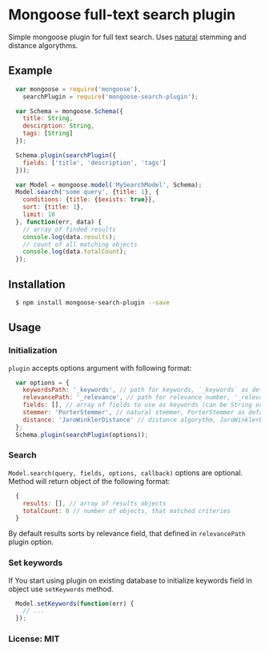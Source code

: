 # Mongoose full-text search plugin

Simple mongoose plugin for full text search.
Uses [natural](https://github.com/NaturalNode/natural) stemming and distance algorythms.

## Example
``` js
  var mongoose = require('mongoose'),
    searchPlugin = require('mongoose-search-plugin');

  var Schema = mongoose.Schema({
    title: String,
    descirption: String,
    tags: [String]
  });

  Schema.plugin(searchPlugin({
    fields: ['title', 'description', 'tags']
  }));

  var Model = mongoose.model('MySearchModel', Schema);
  Model.search('some query', {title: 1}, {
    conditions: {title: {$exists: true}},
    sort: {title: 1},
    limit: 10
  }, function(err, data) {
    // array of finded results
    console.log(data.results);
    // count of all matching objects
    console.log(data.totalCount);
  });
```

## Installation
``` bash
  $ npm install mongoose-search-plugin --save
```

## Usage

### Initialization
`plugin` accepts options argument with following format:
``` js
  var options = {
    keywordsPath: '_keywords', // path for keywords, `_keywords` as default
    relevancePath: '_relevance', // path for relevance number, '_relevance' as default
    fields: [], // array of fields to use as keywords (can be String or [String] types),
    stemmer: 'PorterStemmer', // natural stemmer, PorterStemmer as default
    distance: 'JaroWinklerDistance' // distance algorythm, JaroWinklerDistance as default
  };
  Schema.plugin(searchPlugin(options));
```

### Search
`Model.search(query, fields, options, callback)` options are optional.
Method will return object of the following format:
``` js
  {
    results: [], // array of results objects
    totalCount: 0 // number of objects, that matched criteries
  }
```
By default results sorts by relevance field, that defined in `relevancePath`
plugin option.

### Set keywords
If You start using plugin on existing database to initialize keywords field in object
use `setKeywords` method.
``` js
  Model.setKeywords(function(err) {
    // ...
  });
```

### License: MIT
